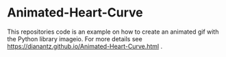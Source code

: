 # Animated-Heart-Curve
This repositories code is an example on how to create an animated 
gif with the Python library imageio. 
For more details see https://dianantz.github.io/Animated-Heart-Curve.html .
